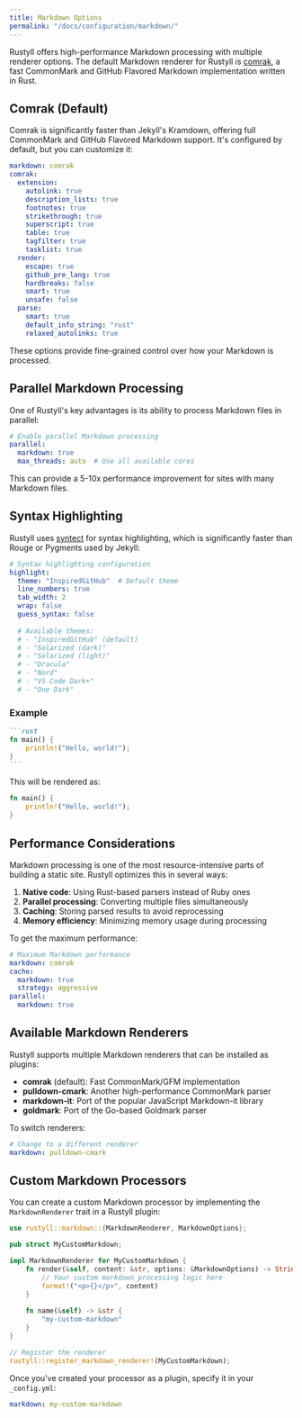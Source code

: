 ```yaml
---
title: Markdown Options
permalink: "/docs/configuration/markdown/"
---
```


Rustyll offers high-performance Markdown processing with multiple renderer options. The default Markdown renderer for Rustyll is [comrak](https://github.com/kivikakk/comrak), a fast CommonMark and GitHub Flavored Markdown implementation written in Rust.

## Comrak (Default)

Comrak is significantly faster than Jekyll's Kramdown, offering full CommonMark and GitHub Flavored Markdown support. It's configured by default, but you can customize it:

```yaml
markdown: comrak
comrak:
  extension:
    autolink: true
    description_lists: true
    footnotes: true
    strikethrough: true
    superscript: true
    table: true
    tagfilter: true
    tasklist: true
  render:
    escape: true
    github_pre_lang: true
    hardbreaks: false
    smart: true
    unsafe: false
  parse:
    smart: true
    default_info_string: "rust"
    relaxed_autolinks: true
```

These options provide fine-grained control over how your Markdown is processed.

## Parallel Markdown Processing

One of Rustyll's key advantages is its ability to process Markdown files in parallel:

```yaml
# Enable parallel Markdown processing
parallel:
  markdown: true
  max_threads: auto  # Use all available cores
```

This can provide a 5-10x performance improvement for sites with many Markdown files.

## Syntax Highlighting

Rustyll uses [syntect](https://github.com/trishume/syntect) for syntax highlighting, which is significantly faster than Rouge or Pygments used by Jekyll:

```yaml
# Syntax highlighting configuration
highlight:
  theme: "InspiredGitHub"  # Default theme
  line_numbers: true
  tab_width: 2
  wrap: false
  guess_syntax: false
  
  # Available themes:
  # - "InspiredGitHub" (default)
  # - "Solarized (dark)"
  # - "Solarized (light)"
  # - "Dracula"
  # - "Nord"
  # - "VS Code Dark+"
  # - "One Dark"
```

### Example

````markdown
```rust
fn main() {
    println!("Hello, world!");
}
```
````

This will be rendered as:

```rust
fn main() {
    println!("Hello, world!");
}
```

## Performance Considerations

Markdown processing is one of the most resource-intensive parts of building a static site. Rustyll optimizes this in several ways:

1. **Native code**: Using Rust-based parsers instead of Ruby ones
2. **Parallel processing**: Converting multiple files simultaneously
3. **Caching**: Storing parsed results to avoid reprocessing
4. **Memory efficiency**: Minimizing memory usage during processing

To get the maximum performance:

```yaml
# Maximum Markdown performance
markdown: comrak
cache:
  markdown: true
  strategy: aggressive
parallel:
  markdown: true
```

## Available Markdown Renderers

Rustyll supports multiple Markdown renderers that can be installed as plugins:

- **comrak** (default): Fast CommonMark/GFM implementation
- **pulldown-cmark**: Another high-performance CommonMark parser
- **markdown-it**: Port of the popular JavaScript Markdown-it library
- **goldmark**: Port of the Go-based Goldmark parser

To switch renderers:

```yaml
# Change to a different renderer
markdown: pulldown-cmark
```

## Custom Markdown Processors

You can create a custom Markdown processor by implementing the `MarkdownRenderer` trait in a Rustyll plugin:

```rust
use rustyll::markdown::{MarkdownRenderer, MarkdownOptions};

pub struct MyCustomMarkdown;

impl MarkdownRenderer for MyCustomMarkdown {
    fn render(&self, content: &str, options: &MarkdownOptions) -> String {
        // Your custom markdown processing logic here
        format!("<p>{}</p>", content)
    }
    
    fn name(&self) -> &str {
        "my-custom-markdown"
    }
}

// Register the renderer
rustyll::register_markdown_renderer!(MyCustomMarkdown);
```

Once you've created your processor as a plugin, specify it in your `_config.yml`:

```yaml
markdown: my-custom-markdown
```
